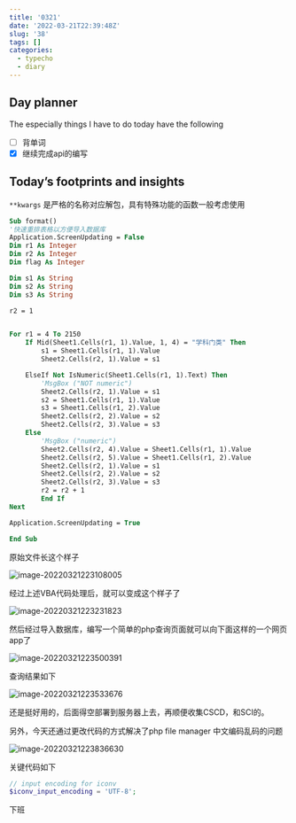 ```yaml
---
title: '0321'
date: '2022-03-21T22:39:48Z'
slug: '38'
tags: []
categories:
  - typecho
  - diary
---
```

## Day planner


The especially things I have to do today have the following

- [ ] 背单词
- [x] 继续完成api的编写

## Today’s footprints and insights

`**kwargs` 是严格的名称对应解包，具有特殊功能的函数一般考虑使用

```vb
Sub format()
'快速重排表格以方便导入数据库
Application.ScreenUpdating = False
Dim r1 As Integer
Dim r2 As Integer
Dim flag As Integer

Dim s1 As String
Dim s2 As String
Dim s3 As String

r2 = 1


For r1 = 4 To 2150
    If Mid(Sheet1.Cells(r1, 1).Value, 1, 4) = "学科门类" Then
        s1 = Sheet1.Cells(r1, 1).Value
        Sheet2.Cells(r2, 1).Value = s1

    ElseIf Not IsNumeric(Sheet1.Cells(r1, 1).Text) Then
        'MsgBox ("NOT numeric")
        Sheet2.Cells(r2, 1).Value = s1
        s2 = Sheet1.Cells(r1, 1).Value
        s3 = Sheet1.Cells(r1, 2).Value
        Sheet2.Cells(r2, 2).Value = s2
        Sheet2.Cells(r2, 3).Value = s3
    Else
        'MsgBox ("numeric")
        Sheet2.Cells(r2, 4).Value = Sheet1.Cells(r1, 1).Value
        Sheet2.Cells(r2, 5).Value = Sheet1.Cells(r1, 2).Value
        Sheet2.Cells(r2, 1).Value = s1
        Sheet2.Cells(r2, 2).Value = s2
        Sheet2.Cells(r2, 3).Value = s3
        r2 = r2 + 1
        End If
Next

Application.ScreenUpdating = True

End Sub

```

原始文件长这个样子

![image-20220321223108005](https://gitee.com/Dagwbl/cloudPicture/raw/master/typora/image-20220321223108005.png)

经过上述VBA代码处理后，就可以变成这个样子了

![image-20220321223231823](https://gitee.com/Dagwbl/cloudPicture/raw/master/typora/image-20220321223231823.png)

然后经过导入数据库，编写一个简单的php查询页面就可以向下面这样的一个网页app了

![image-20220321223500391](https://gitee.com/Dagwbl/cloudPicture/raw/master/typora/image-20220321223500391.png)

查询结果如下

![image-20220321223533676](https://gitee.com/Dagwbl/cloudPicture/raw/master/typora/image-20220321223533676.png)

还是挺好用的，后面得空部署到服务器上去，再顺便收集CSCD，和SCI的。

另外，今天还通过更改代码的方式解决了php file manager 中文编码乱码的问题

![image-20220321223836630](https://gitee.com/Dagwbl/cloudPicture/raw/master/typora/image-20220321223836630.png)

关键代码如下

```php
// input encoding for iconv
$iconv_input_encoding = 'UTF-8';
```

下班
